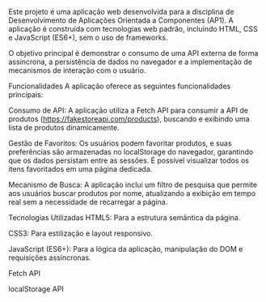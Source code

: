 Este projeto é uma aplicação web desenvolvida para a disciplina de Desenvolvimento de Aplicações Orientada a Componentes (AP1). A aplicação é construída com tecnologias web padrão, incluindo HTML, CSS e JavaScript (ES6+), sem o uso de frameworks.

O objetivo principal é demonstrar o consumo de uma API externa de forma assíncrona, a persistência de dados no navegador e a implementação de mecanismos de interação com o usuário.

Funcionalidades
A aplicação oferece as seguintes funcionalidades principais:

Consumo de API: A aplicação utiliza a Fetch API para consumir a API de produtos (https://fakestoreapi.com/products), buscando e exibindo uma lista de produtos dinamicamente.

Gestão de Favoritos: Os usuários podem favoritar produtos, e suas preferências são armazenadas no localStorage do navegador, garantindo que os dados persistam entre as sessões. É possível visualizar todos os itens favoritados em uma página dedicada.

Mecanismo de Busca: A aplicação inclui um filtro de pesquisa que permite aos usuários buscar produtos por nome, atualizando a exibição em tempo real sem a necessidade de recarregar a página.

Tecnologias Utilizadas
HTML5: Para a estrutura semântica da página.

CSS3: Para estilização e layout responsivo.

JavaScript (ES6+): Para a lógica da aplicação, manipulação do DOM e requisições assíncronas.

Fetch API

localStorage API
